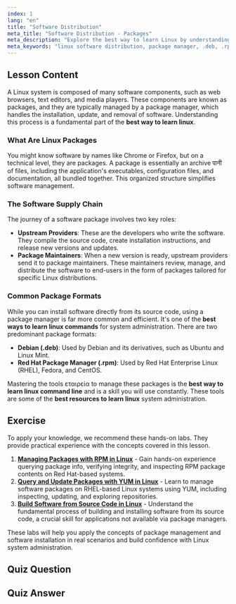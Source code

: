```yaml
---
index: 1
lang: "en"
title: "Software Distribution"
meta_title: "Software Distribution - Packages"
meta_description: "Explore the best way to learn Linux by understanding software distribution, package managers, and package formats like .deb and .rpm. A key part of our free linux certification course."
meta_keywords: "linux software distribution, package manager, .deb, .rpm, best way to learn linux, free linux certification course, best resources to learn linux, best way to learn linux command line, software installation"
---
```


## Lesson Content

A Linux system is composed of many software components, such as web browsers, text editors, and media players. These components are known as packages, and they are typically managed by a package manager, which handles the installation, update, and removal of software. Understanding this process is a fundamental part of the **best way to learn linux**.

### What Are Linux Packages

You might know software by names like Chrome or Firefox, but on a technical level, they are packages. A package is essentially an archive पानी of files, including the application's executables, configuration files, and documentation, all bundled together. This organized structure simplifies software management.

### The Software Supply Chain

The journey of a software package involves two key roles:

- **Upstream Providers**: These are the developers who write the software. They compile the source code, create installation instructions, and release new versions and updates.
- **Package Maintainers**: When a new version is ready, upstream providers send it to package maintainers. These maintainers review, manage, and distribute the software to end-users in the form of packages tailored for specific Linux distributions.

### Common Package Formats

While you can install software directly from its source code, using a package manager is far more common and efficient. It's one of the **best ways to learn linux commands** for system administration. There are two predominant package formats:

- **Debian (.deb)**: Used by Debian and its derivatives, such as Ubuntu and Linux Mint.
- **Red Hat Package Manager (.rpm)**: Used by Red Hat Enterprise Linux (RHEL), Fedora, and CentOS.

Mastering the tools εταιρεία to manage these packages is the **best way to learn linux command line** and is a skill you will use constantly. These tools are some of the **best resources to learn linux** system administration.

## Exercise

To apply your knowledge, we recommend these hands-on labs. They provide practical experience with the concepts covered in this lesson.

1. **[Managing Packages with RPM in Linux](https://labex.io/labs/rhel-managing-packages-with-rpm-in-linux-590868)** - Gain hands-on experience querying package info, verifying integrity, and inspecting RPM package contents on Red Hat-based systems.
2. **[Query and Update Packages with YUM in Linux](https://labex.io/labs/rhel-query-and-update-packages-with-yum-in-linux-590869)** - Learn to manage software packages on RHEL-based Linux systems using YUM, including inspecting, updating, and exploring repositories.
3. **[Build Software from Source Code in Linux](https://labex.io/labs/comptia-build-software-from-source-code-in-linux-590853)** - Understand the fundamental process of building and installing software from its source code, a crucial skill for applications not available via package managers.

These labs will help you apply the concepts of package management and software installation in real scenarios and build confidence with Linux system administration.

## Quiz Question

## Quiz Answer
